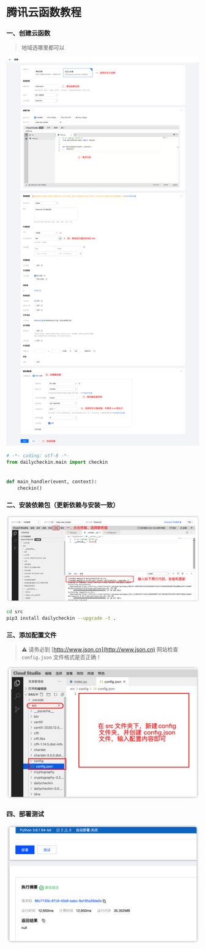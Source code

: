 # 腾讯云函数教程

### 一、创建云函数

> 地域选哪里都可以

![创建云函数](img/scf_create.png)

```python
# -*- coding: utf-8 -*-
from dailycheckin.main import checkin


def main_handler(event, context):
    checkin()
```

### 二、安装依赖包（更新依赖与安装一致）

![安装依赖包](img/scf_install.png)

```bash
cd src
pip3 install dailycheckin --upgrade -t .
```

### 三、添加配置文件

> ⚠️ 请务必到 [http://www.json.cn](http://www.json.cn) 网站检查 `config.json` 文件格式是否正确！

![添加配置文件](img/scf_config.png)

### 四、部署测试

![部署测试](img/scf_test.png)
